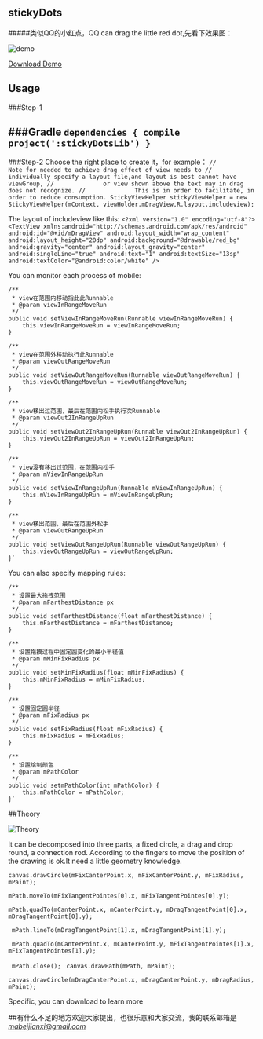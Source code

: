 ## stickyDots
#####类似QQ的小红点，QQ can drag the little red dot,先看下效果图：

![demo](http://7xq6db.com1.z0.glb.clouddn.com/stickydots.gif)


[Download Demo](https://github.com/mabeijianxi/stickyDots/blob/master/simple.apk)

## Usage

###Step-1

###Gradle
`dependencies {
    compile project(':stickyDotsLib')
}`
---
###Step-2
Choose the right place to create it，for example：
`//             Note for needed to achieve drag effect of view needs to
//              individually specify a layout file,and layout is best cannot have viewGroup,
//              or view shown above the text may in drag does not recognize.
//              This is in order to facilitate, in order to reduce consumption.
            StickyViewHelper stickyViewHelper = new StickyViewHelper(mContext, viewHolder.mDragView,R.layout.includeview);`

The layout of includeview like this:
`<?xml version="1.0" encoding="utf-8"?>
<TextView xmlns:android="http://schemas.android.com/apk/res/android"
    android:id="@+id/mDragView"
    android:layout_width="wrap_content"
    android:layout_height="20dp"
    android:background="@drawable/red_bg"
    android:gravity="center"
    android:layout_gravity="center"
    android:singleLine="true"
    android:text="1"
    android:textSize="13sp"
    android:textColor="@android:color/white"
    />`

You can monitor each process of mobile:


	/**
     * view在范围内移动指此此Runnable
     * @param viewInRangeMoveRun
     */
    public void setViewInRangeMoveRun(Runnable viewInRangeMoveRun) {
        this.viewInRangeMoveRun = viewInRangeMoveRun;
    }

    /**
     * view在范围外移动执行此Runnable
     * @param viewOutRangeMoveRun
     */
    public void setViewOutRangeMoveRun(Runnable viewOutRangeMoveRun) {
        this.viewOutRangeMoveRun = viewOutRangeMoveRun;
    }

    /**
     * view移出过范围，最后在范围内松手执行次Runnable
     * @param viewOut2InRangeUpRun
     */
    public void setViewOut2InRangeUpRun(Runnable viewOut2InRangeUpRun) {
        this.viewOut2InRangeUpRun = viewOut2InRangeUpRun;
    }

    /**
     * view没有移出过范围，在范围内松手
     * @param mViewInRangeUpRun
     */
    public void setViewInRangeUpRun(Runnable mViewInRangeUpRun) {
        this.mViewInRangeUpRun = mViewInRangeUpRun;
    }

    /**
     * view移出范围，最后在范围外松手
     * @param viewOutRangeUpRun
     */
    public void setViewOutRangeUpRun(Runnable viewOutRangeUpRun) {
        this.viewOutRangeUpRun = viewOutRangeUpRun;
    }`

You can also specify mapping rules:



    /**
     * 设置最大拖拽范围
     * @param mFarthestDistance px
     */
    public void setFarthestDistance(float mFarthestDistance) {
        this.mFarthestDistance = mFarthestDistance;
    }

    /**
     * 设置拖拽过程中固定圆变化的最小半径值
     * @param mMinFixRadius px
     */
    public void setMinFixRadius(float mMinFixRadius) {
        this.mMinFixRadius = mMinFixRadius;
    }

    /**
     * 设置固定圆半径
     * @param mFixRadius px
     */
    public void setFixRadius(float mFixRadius) {
        this.mFixRadius = mFixRadius;
    }

    /**
     * 设置绘制颜色
     * @param mPathColor
     */
    public void setmPathColor(int mPathColor) {
        this.mPathColor = mPathColor;
    }`


##Theory
	
![Theory](http://7xq6db.com1.z0.glb.clouddn.com/%E7%B2%98%E6%80%A7%E6%8E%A7%E4%BB%B6.png)

It can be decomposed into three parts, a fixed circle, a drag and drop round, a connection rod.
According to the fingers to move the position of the drawing is ok.It need a little geometry knowledge.

`canvas.drawCircle(mFixCanterPoint.x, mFixCanterPoint.y, mFixRadius,
                    mPaint);`

`mPath.moveTo(mFixTangentPointes[0].x, mFixTangentPointes[0].y);`

`mPath.quadTo(mCanterPoint.x, mCanterPoint.y,
                    mDragTangentPoint[0].x, mDragTangentPoint[0].y);`

` mPath.lineTo(mDragTangentPoint[1].x, mDragTangentPoint[1].y);`

` mPath.quadTo(mCanterPoint.x, mCanterPoint.y,
                    mFixTangentPointes[1].x, mFixTangentPointes[1].y);`

` mPath.close();`
           ` canvas.drawPath(mPath, mPaint);`

`canvas.drawCircle(mDragCanterPoint.x, mDragCanterPoint.y,
                    mDragRadius, mPaint);`

Specific, you can download to learn more

##有什么不足的地方欢迎大家提出，也很乐意和大家交流，我的联系邮箱是*mabeijianxi@gmail.com*